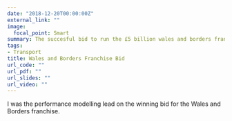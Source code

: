 ```yaml
---
date: "2018-12-20T00:00:00Z"
external_link: ""
image:
  focal_point: Smart
summary: The succesful bid to run the £5 billion wales and borders franchise and transformation project.
tags:
- Transport
title: Wales and Borders Franchise Bid
url_code: ""
url_pdf: ""
url_slides: ""
url_video: ""
---
```


I was the performance modelling lead on the winning bid for the Wales and Borders franchise.